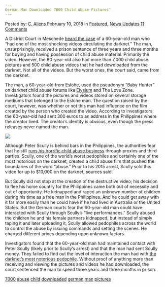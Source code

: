 ```yaml
---
German Man Downloaded 7000 Child Abuse Pictures"
---
```

<article class="post-listing post-24756 post type-post status-publish format-standard has-post-thumbnail hentry 
 tag-6294 tag-abuse tag-child tag-downloaded tag-german tag-man tag-pictures">
<div class="post-inner">
<span>Posted by: <a href="https://www.deepdotweb.com/author/caliens/" title="">C. Aliens </a></span>
<span>February 10, 2018</span>
<span>in <a href="https://www.deepdotweb.com/category/deepdot-news/" rel="category tag">Featured</a>, <a href="https://www.deepdotweb.com/category/news-updates/" rel="category tag">News Updates</a></span>
<span><a href="https://www.deepdotweb.com/2018/02/10/german-man-downloaded-7000-child-abuse-pictures/#comments">11 Comments</a></span>


<p>A District Court in Meschede <a href="https://www.nrz.de/staedte/meschede-und-umland/kinderporno-prozess-gefaengnisstrafe-fuer-60-jaehrigen-esloher-id213291769.html">heard the case</a> of a 60-year-old man who “had one of the most shocking videos circulating the darknet.” The man, unsurprisingly, received a prison sentence of three years and three months for buying and having possession of child abuse material. Primarily the video. However, the 60-year-old also had more than 7,000 child abuse pictures and 500 child abuse videos that he had downloaded from the darknet. Not all of the videos. But the worst ones, the court said, came from the darknet.</p>
<p>The man, a 60-year-old from Eslohe, used the pseudonym “Baby Hunter” on darknet child abuse forums like <a href="https://www.deepdotweb.com/2017/07/20/bka-seized-a-darknet-child-abuse-forum/">Elysium</a> and The Love Zone. Investigators found the pictures and videos stored on several storage mediums that belonged to the Eslohe man. The question raised by the court, however, was whether or not this man had influence on the film created by the person who created the video. According to investigators, the 60-year-old had sent 300 euros to an address in the Philippines where the creator lived. The creator’s identity is obvious, even though the press releases never named the man.</p>
<p><img class="wp-image-24761" src="/imgs/2018/02/word-image-14.png" srcset="/imgs/2018/02/word-image-14.png 660w, /imgs/2018/02/word-image-14-300x150.png 300w" sizes="(max-width: 660px) 100vw, 660px" /></p>
<p>Although Peter Scully is behind bars in the Philippines, the authorities fear that he still <a href="https://www.deepdotweb.com/2017/02/17/police-fear-that-an-infamous-pedophile-still-runs-his-darknet-porn-site/">runs his horrific child abuse business</a> through proxies and third parties. Scully, one of the world’s worst pedophiles and certainly one of the most notorious on the darknet, created a child abuse film that pushed the boundaries of the word “abuse.” Prior to his 2015 arrest, Scully sold this video for up to $10,000 on the darknet, sources said.</p>
<p>But Scully did not stop at the creation of the destructive video; his decision to flee his home country for the Philippines came both out of necessity and out of opportunity. He kidnapped and raped an unknown number of children during his time as a free man in the Philippines. And he could get away with it far more easily than he could have if he had lived in Australia or the United States. But the German courts fear the 60-year-old man could have interacted with Scully through Scully’s “live performances.” Scully abused the children he and his female partners kidnapped, but instead of simply taping it and later uploading it, Scully allowed pedophiles across the world to control the abuse by issuing commands and setting the scenes. He charged different prices depending upon unknown factors.</p>
<p>Investigators found that the 60-year-old man had maintained contact with Peter Scully (likely prior to Scully’s arrest) and that the man had sent Scully money. They failed to find out the level of interaction the man had with <a href="https://www.deepdotweb.com/2016/09/30/death-penalty-call-child-sex-offender-peter-scully-philippines/">the darknet’s most notorious pedophile</a>. Without proof of anything more than receiving and viewing the pictures and videos he had downloaded, the court sentenced the man to spend three years and three months in prison.</p>
</div>
<a href="https://www.deepdotweb.com/tag/7000/" rel="tag">7000</a> <a href="https://www.deepdotweb.com/tag/abuse/" rel="tag">abuse</a> <a href="https://www.deepdotweb.com/tag/child/" rel="tag">child</a> <a href="https://www.deepdotweb.com/tag/downloaded/" rel="tag">downloaded</a> <a href="https://www.deepdotweb.com/tag/german/" rel="tag">german</a> <a href="https://www.deepdotweb.com/tag/man/" rel="tag">man</a> <a href="https://www.deepdotweb.com/tag/pictures/" rel="tag">pictures</a></span> <span style="display:none" class="updated">2018-02-10<a href="https://www.deepdotweb.com/author/caliens/" title="Posts by C. Aliens" rel="author">C. Aliens</a></strong></div>

